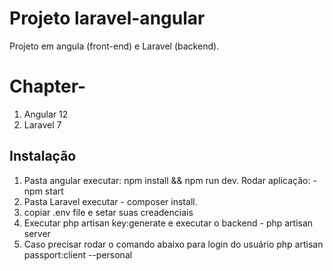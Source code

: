 # Projeto laravel-angular
Projeto em angula (front-end) e Laravel (backend).

# Chapter-
1. Angular 12
2. Laravel 7

## Instalação
1. Pasta angular executar: npm install && npm run dev. Rodar aplicação: - npm start
2. Pasta Laravel executar - composer install.
3. copiar .env file e setar suas creadenciais
4. Executar php artisan key:generate e executar o backend - php artisan server
5. Caso precisar rodar o comando abaixo para login do usuário
php artisan passport:client --personal
